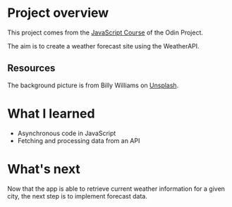 # Project overview

This project comes from the [JavaScript Course](https://www.theodinproject.com/paths/full-stack-javascript/courses/javascript) of the Odin Project.

The aim is to create a weather forecast site using the WeatherAPI.

## Resources

The background picture is from Billy Williams on [Unsplash](https://unsplash.com/fr/photos/8wz1Q4Q_XAg).

# What I learned

- Asynchronous code in JavaScript
- Fetching and processing data from an API

# What's next

Now that the app is able to retrieve current weather information for a given city, the next step is to implement forecast data.